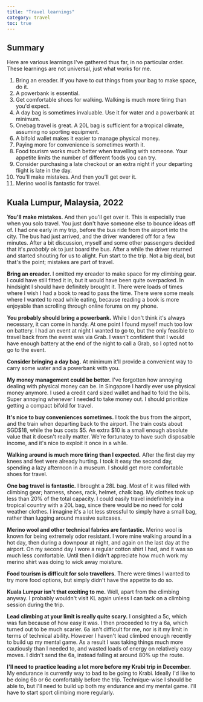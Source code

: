 ```yaml
---
title: "Travel learnings"
category: travel
toc: true
---
```


## Summary

Here are various learnings I've gathered thus far, in no particular order.
These learnings are not universal, just what works for me.

1. Bring an ereader. If you have to cut things from your bag to make space, do
   it.
2. A powerbank is essential.
3. Get comfortable shoes for walking. Walking is much more tiring than you'd
   expect.
4. A day bag is sometimes invaluable. Use it for water and a powerbank at
   minimum.
5. Onebag travel is great. A 20L bag is sufficient for a tropical climate,
   assuming no sporting equipment.
6. A bifold wallet makes it easier to manage physical money.
7. Paying more for convenience is sometimes worth it.
8. Food tourism works much better when travelling with someone. Your appetite
   limits the number of different foods you can try.
9. Consider purchasing a late checkout or an extra night if your departing
   flight is late in the day.
10. You'll make mistakes. And then you'll get over it.
11. Merino wool is fantastic for travel.

## Kuala Lumpur, Malaysia, 2022

**You'll make mistakes.** And then you'll get over it. This is especially true
when you solo travel. You just don't have someone else to bounce ideas off of.
I had one early in my trip, before the bus ride from the airport into the city.
The bus had just arrived, and the driver wandered off for a few minutes. After
a bit discussion, myself and some other passengers decided that it's _probably_
ok to just board the bus. After a while the driver returned and started
shouting for us to alight. Fun start to the trip. Not a big deal, but that's
the point; mistakes are part of travel.

**Bring an ereader.** I omitted my ereader to make space for my climbing gear.
I could have still fitted it in, but it would have been quite overpacked. In
hindsight I should have definitely brought it. There were loads of times where
I wish I had a book to read to pass the time. There were some meals where I
wanted to read while eating, because reading a book is more enjoyable than
scrolling through online forums on my phone.

**You probably should bring a powerbank.** While I don't think it's always
necessary, it can come in handy. At one point I found myself much too low on
battery. I had an event at night I wanted to go to, but the only feasible to
travel back from the event was via Grab. I wasn't confident that I would have
enough battery at the end of the night to call a Grab, so I opted not to go to
the event.

**Consider bringing a day bag.** At minimum it'll provide a convenient way to
carry some water and a powerbank with you.

**My money management could be better.** I've forgotten how annoying dealing
with physical money can be. In Singapore I hardly ever use physical money
anymore. I used a credit card sized wallet and had to fold the bills. Super
annoying whenever I needed to take money out. I should prioritize getting a
compact bifold for travel.

**It's nice to buy conveniences sometimes.** I took the bus from the airport,
and the train when departing back to the airport. The train costs about SGD$18,
while the bus costs $5. An extra $10 is a small enough absolute value that it
doesn't really matter. We're fortunatey to have such disposable income, and
it's nice to exploit it once in a while.

**Walking around is much more tiring than I expected.** After the first day my
knees and feet were already hurting. I took it easy the second day, spending a
lazy afternoon in a museum. I should get more comfortable shoes for travel.

**One bag travel is fantastic.** I brought a 28L bag. Most of it was filled
with climbing gear; harness, shoes, rack, helmet, chalk bag. My clothes took up
less than 20% of the total capacity. I could easily travel indefinitely in a
tropical country with a 20L bag, since there would be no need for cold weather
clothes. I imagine it's a lot less stressful to simply have a small bag, rather
than lugging around massive suitcases.

**Merino wool and other technical fabrics are fantastic.** Merino wool is known
for being extremely odor resistant. I wore mine walking around in a hot day,
then during a downpour at night, and again on the last day at the airport. On
my second day I wore a regular cotton shirt I had, and it was so much less
comfortable. Until then I didn't appreciate how much work my merino shirt was
doing to wick away moisture.

**Food tourism is difficult for solo travellers.** There were times I wanted to
try more food options, but simply didn't have the appetite to do so.

**Kuala Lumpur isn't that exciting to me.** Well, apart from the climbing
anyway. I probably wouldn't visit KL again unless I can tack on a climbing
session during the trip.

**Lead climbing at your limit is really quite scary.** I onsighted a 5c, which
was fun because of how easy it was. I then proceeded to try a 6a, which turned
out to be much scarier. 6a isn't difficult for me, nor is it my limit in terms
of technical ability. However I haven't lead climbed enough recently to build
up my mental game. As a result I was taking things much more cautiously than I
needed to, and wasted loads of energy on relatively easy moves. I didn't send
the 6a, instead falling at around 80% up the route.

**I'll need to practice leading a lot more before my Krabi trip in December.**
My endurance is currently way to bad to be going to Krabi. Ideally I'd like to
be doing 6b or 6c comfortably before the trip. Technique-wise I should be able
to, but I'll need to build up both my endurance and my mental game. I'll have
to start sport climbing more regularly.
